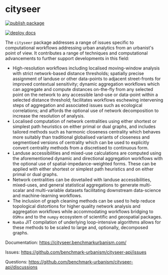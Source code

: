 # cityseer

[![publish package](https://github.com/benchmark-urbanism/cityseer-api/actions/workflows/publish_package.yml/badge.svg)](https://github.com/benchmark-urbanism/cityseer-api/actions/workflows/publish_package.yml)

[![deploy docs](https://github.com/benchmark-urbanism/cityseer-api/actions/workflows/firebase-hosting-merge.yml/badge.svg)](https://github.com/benchmark-urbanism/cityseer-api/actions/workflows/firebase-hosting-merge.yml)

The `cityseer` package addresses a range of issues specific to computational workflows addressing urban analytics from an urbanist's point of view. It contributes a range of techniques and computational advancements to further support developments in this field:

- High-resolution workflows including localised moving-window analysis with strict network-based distance thresholds; spatially precise assignment of landuse or other data-points to adjacent street-fronts for improved contextual sensitivity; dynamic aggregation workflows which can aggregate and compute distances on-the-fly from any selected point on the network to any accessible land-use or data-point within a selected distance threshold; facilitates workflows eschewing intervening steps of aggregation and associated issues such as ecological correlations; and affords the optional use of network decomposition to increase the resolution of analysis.
- Localised computation of network centralities using either shortest or simplest path heuristics on either primal or dual graphs, and includes tailored methods such as harmonic closeness centrality which behaves more suitably than traditional globalised variants of closeness and segmentised versions of centrality which can be used to explicitly convert centrality methods from a discretised to continuous form.
- Landuse accessibilities and mixed-use calculations are computed using the aforementioned dynamic and directional aggregation workflows with the optional use of spatial-impedance-weighted forms. These can be applied with either shortest or simplest path heuristics and on either primal or dual graphs.
- Network centralities can be dovetailed with landuse accessibilities, mixed-uses, and general statistical aggregations to generate multi-scalar and multi-variable datasets facilitating downstream data-science and machine-learning workflows.
- The inclusion of graph cleaning methods can be used to help reduce topological distortions for higher quality network analysis and aggregation workflows while accommodating workflows bridging to `OSMnx` and to the `numpy` ecosystem of scientific and geospatial packages.
- `Numba` JIT compilation of underlying loop-intensive algorithms allows for these methods to be scaled to large and, optionally, decomposed graphs.

Documentation: <https://cityseer.benchmarkurbanism.com/>

Issues: <https://github.com/benchmark-urbanism/cityseer-api/issues>

Questions: <https://github.com/benchmark-urbanism/cityseer-api/discussions>
